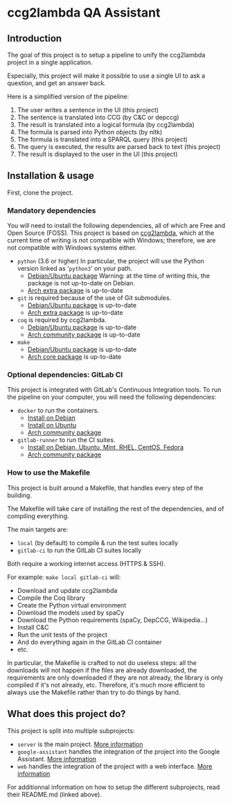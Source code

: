 # ccg2lambda QA Assistant

## Introduction

The goal of this project is to setup a pipeline to unify the ccg2lambda project in a single application.

Especially, this project will make it possible to use a single UI to ask a question, and get an answer back.

Here is a simplified version of the pipeline:

 1. The user writes a sentence in the UI (this project)
 1. The sentence is translated into CCG (by C&C or depccg)
 1. The result is translated into a logical formula (by ccg2lambda)
 1. The formula is parsed into Python objects (by nltk)
 1. The formula is translated into a SPARQL query (this project)
 1. The query is executed, the results are parsed back to text (this project)
 1. The result is displayed to the user in the UI (this project)

## Installation & usage

First, clone the project.

### Mandatory dependencies

You will need to install the following dependencies, all of which are Free and Open Source (FOSS). This project is based on [ccg2lambda](https://github.com/mynlp/ccg2lambda), which at the current time of writing is not compatible with Windows; therefore, we are not compatible with Windows systems either.

 - `python` (3.6 or higher) In particular, the project will use the Python version linked as '`python3`' on your path.
   - [Debian/Ubuntu package](https://packages.debian.org/stable/python3) Warning: at the time of writing this, the package is not up-to-date on Debian.
   - [Arch extra package](https://www.archlinux.org/packages/extra/x86_64/python/) is up-to-date
 - `git` is required because of the use of Git submodules.
   - [Debian/Ubuntu package](https://packages.debian.org/stable/git) is up-to-date
   - [Arch extra package](https://www.archlinux.org/packages/extra/x86_64/git/) is up-to-date
 - `coq` is required by ccg2lambda.
   - [Debian/Ubuntu package](https://packages.debian.org/stable/coq) is up-to-date
   - [Arch community package](https://www.archlinux.org/packages/community/x86_64/coq/) is up-to-date
 - `make`
   - [Debian/Ubuntu package](https://packages.debian.org/stable/make) is up-to-date
   - [Arch core package](https://www.archlinux.org/packages/core/x86_64/make/) is up-to-date

### Optional dependencies: GitLab CI

This project is integrated with GitLab's Continuous Integration tools. To run the pipeline on your computer, you will need the following dependencies:

 - `docker` to run the containers.
   - [Install on Debian](https://docs.docker.com/install/linux/docker-ce/debian/#install-docker-ce)
   - [Install on Ubuntu](https://docs.docker.com/install/linux/docker-ce/ubuntu/#install-docker-ce)
   - [Arch community package](https://www.archlinux.org/packages/community/x86_64/docker/)
 - `gitlab-runner` to run the CI suites.
   - [Install on Debian, Ubuntu, Mint, RHEL, CentOS, Fedora](https://docs.gitlab.com/runner/install/linux-repository.html#installing-the-runner)
   - [Arch community package](https://www.archlinux.org/packages/community/x86_64/gitlab-runner/)

### How to use the Makefile

This project is built around a Makefile, that handles every step of the building.

The Makefile will take care of installing the rest of the dependencies, and of compiling everything.

The main targets are:

 - `local` (by default) to compile & run the test suites locally
 - `gitlab-ci` to run the GitLab CI suites locally

Both require a working internet access (HTTPS & SSH).

For example: `make local gitlab-ci` will:
 - Download and update ccg2lambda
 - Compile the Coq library
 - Create the Python virtual environment
 - Download the models used by spaCy
 - Download the Python requirements (spaCy, DepCCG, Wikipedia...)
 - Install C&C
 - Run the unit tests of the project
 - And do everything again in the GitLab CI container
 - etc.

In particular, the Makefile is crafted to not do useless steps: all the downloads will not happen if the files are already downloaded, the requirements are only downloaded if they are not already, the library is only compiled if it's not already, etc. Therefore, it's much more efficient to always use the Makefile rather than try to do things by hand.

## What does this project do?

This project is split into multiple subprojects:

 - `server` is the main project. [More information](server/README.md)
 - `google-assistant` handles the integration of the project into the Google Assistant. [More information](google-assistant/README.md)
 - `web` handles the integration of the project with a web interface. [More information](web/README.md)

For additionnal information on how to setup the different subprojects, read their README.md (linked above).
